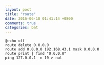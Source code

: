 ```yaml
---
layout: post
title: "route"
date: 2016-06-18 01:41:14 +0800
comments: true
categories: bat
---
```

<pre><code>@echo off
route delete 0.0.0.0
route add 0.0.0.0 192.168.43.1 mask 0.0.0.0
route print | find "0.0.0.0"
ping 127.0.0.1 -n 10 > nul
</code></pre>